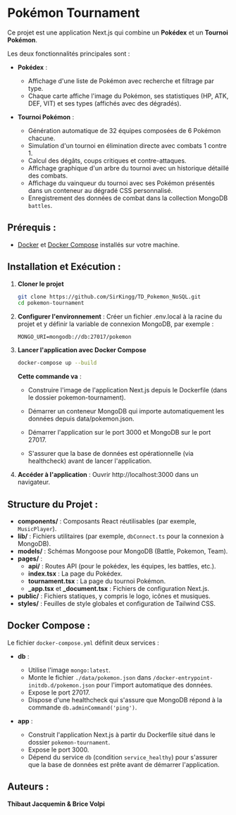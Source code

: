 # Pokémon Tournament

Ce projet est une application Next.js qui combine un **Pokédex** et un **Tournoi Pokémon**.

Les deux fonctionnalités principales sont :

- **Pokédex** : 
  - Affichage d'une liste de Pokémon avec recherche et filtrage par type.
  - Chaque carte affiche l'image du Pokémon, ses statistiques (HP, ATK, DEF, VIT) et ses types (affichés avec des dégradés).

- **Tournoi Pokémon** : 
  - Génération automatique de 32 équipes composées de 6 Pokémon chacune.
  - Simulation d'un tournoi en élimination directe avec combats 1 contre 1.
  - Calcul des dégâts, coups critiques et contre-attaques.
  - Affichage graphique d'un arbre du tournoi avec un historique détaillé des combats.
  - Affichage du vainqueur du tournoi avec ses Pokémon présentés dans un conteneur au dégradé CSS personnalisé.
  - Enregistrement des données de combat dans la collection MongoDB `battles`.

##  Prérequis :
- [Docker](https://www.docker.com/) et [Docker Compose](https://docs.docker.com/compose/) installés sur votre machine.

## Installation et Exécution :
1) **Cloner le projet**
    ```bash
   git clone https://github.com/SirKingg/TD_Pokemon_NoSQL.git
   cd pokemon-tournament
    ```

2) **Configurer l'environnement** :
   Créer un fichier .env.local à la racine du projet et y définir la variable de connexion MongoDB, par exemple :
   ```env
   MONGO_URI=mongodb://db:27017/pokemon
   ```

3) **Lancer l'application avec Docker Compose**
   ```bash
   docker-compose up --build
   ```

   **Cette commande va** :

    - Construire l'image de l'application Next.js depuis le Dockerfile (dans le dossier pokemon-tournament).

    - Démarrer un conteneur MongoDB qui importe automatiquement les données depuis data/pokemon.json.

    - Démarrer l'application sur le port 3000 et MongoDB sur le port 27017.
      
    - S'assurer que la base de données est opérationnelle (via healthcheck) avant de lancer l'application.

4) **Accéder à l'application** :
   Ouvrir http://localhost:3000 dans un navigateur.

## Structure du Projet :
- **components/** : Composants React réutilisables (par exemple, `MusicPlayer`).
- **lib/** : Fichiers utilitaires (par exemple, `dbConnect.ts` pour la connexion à MongoDB).
- **models/** : Schémas Mongoose pour MongoDB (Battle, Pokemon, Team).
- **pages/** :
    - **api/** : Routes API (pour le pokédex, les équipes, les battles, etc.).
    - **index.tsx** : La page du Pokédex.
    - **tournament.tsx** : La page du tournoi Pokémon.
    - **_app.tsx** et **_document.tsx** : Fichiers de configuration Next.js.
- **public/** : Fichiers statiques, y compris le logo, icônes et musiques.
- **styles/** : Feuilles de style globales et configuration de Tailwind CSS.

## Docker Compose :
Le fichier `docker-compose.yml` définit deux services :
- **db** :
    - Utilise l'image `mongo:latest`.
    - Monte le fichier `./data/pokemon.json` dans `/docker-entrypoint-initdb.d/pokemon.json` pour l'import automatique des données.
    - Expose le port 27017.
    - Dispose d'une healthcheck qui s'assure que MongoDB répond à la commande `db.adminCommand('ping')`.

- **app** :
    - Construit l'application Next.js à partir du Dockerfile situé dans le dossier `pokemon-tournament`.
    - Expose le port 3000.
    - Dépend du service `db` (condition `service_healthy`) pour s'assurer que la base de données est prête avant de démarrer l'application.

## Auteurs :
**Thibaut Jacquemin & Brice Volpi**
